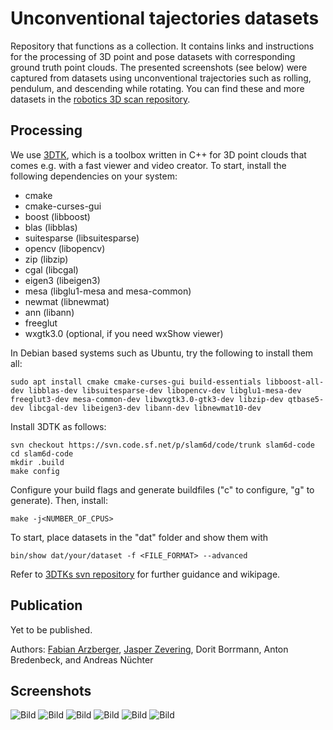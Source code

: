 # Unconventional tajectories datasets
Repository that functions as a collection.
It contains links and instructions for the processing of 3D point and pose datasets with corresponding ground truth point clouds.
The presented screenshots (see below) were captured from datasets using unconventional trajectories such as rolling, pendulum, and descending while rotating.
You can find these and more datasets in the [robotics 3D scan repository](http://kos.informatik.uni-osnabrueck.de/3Dscans/).

## Processing
We use [3DTK](https://slam6d.sourceforge.io/), which is a toolbox written in C++ for 3D point clouds that comes e.g. with a fast viewer and video creator.
To start, install the following dependencies on your system:
 - cmake
 - cmake-curses-gui
 - boost (libboost)
 - blas (libblas)
 - suitesparse (libsuitesparse)
 - opencv (libopencv)
 - zip (libzip)
 - cgal (libcgal)
 - eigen3 (libeigen3)
 - mesa (libglu1-mesa and mesa-common)
 - newmat (libnewmat)
 - ann (libann)
 - freeglut
 - wxgtk3.0 (optional, if you need wxShow viewer)
  
In Debian based systems such as Ubuntu, try the following to install them all:
```shell
sudo apt install cmake cmake-curses-gui build-essentials libboost-all-dev libblas-dev libsuitesparse-dev libopencv-dev libglu1-mesa-dev freeglut3-dev mesa-common-dev libwxgtk3.0-gtk3-dev libzip-dev qtbase5-dev libcgal-dev libeigen3-dev libann-dev libnewmat10-dev
```

Install 3DTK as follows:
```shell
svn checkout https://svn.code.sf.net/p/slam6d/code/trunk slam6d-code
cd slam6d-code
mkdir .build
make config 
```

Configure your build flags and generate buildfiles ("c" to configure, "g" to generate).
Then, install:
```shell
make -j<NUMBER_OF_CPUS>
```

To start, place datasets in the "dat" folder and show them with
```shell
bin/show dat/your/dataset -f <FILE_FORMAT> --advanced 
```

Refer to [3DTKs svn repository](https://sourceforge.net/p/slam6d/code/HEAD/tree/trunk/) for further guidance and wikipage. 

## Publication
Yet to be published.

Authors:
[Fabian Arzberger](fabian.arzberger@uni-weurzburg.de), [Jasper Zevering](jasper.zevering@uni-weurzburg.de), Dorit Borrmann, Anton Bredenbeck, and Andreas Nüchter

## Screenshots
![Bild](https://github.com/fallow24/unconventional_tajectories_datasets/blob/main/img/FireGroundTruth.png)
![Bild](https://github.com/fallow24/unconventional_tajectories_datasets/blob/main/img/fire_uncor.png)
![Bild](https://github.com/fallow24/unconventional_tajectories_datasets/blob/main/img/ground_truth.png)
![Bild](https://github.com/fallow24/unconventional_tajectories_datasets/blob/main/img/pendulum_uncor.png)
![Bild](https://github.com/fallow24/unconventional_tajectories_datasets/blob/main/img/radler_uncor.png)
![Bild](https://github.com/fallow24/unconventional_tajectories_datasets/blob/main/img/rolling_uncor.png)

